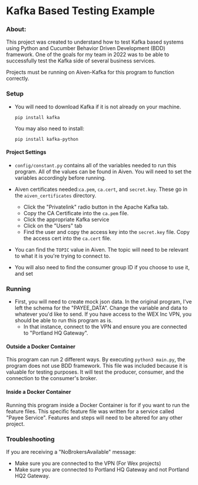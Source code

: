 # Kafka Based Testing Example

### About:
This project was created to understand how to test Kafka based systems using Python and Cucumber 
Behavior Driven Development (BDD) framework. One of the goals for my team in 2022 was to be able to successfully test the Kafka
side of several business services.

Projects must be running on Aiven-Kafka for this program to function correctly.

### Setup
* You will need to download Kafka if it is not already on your machine.
  ```console
  pip install kafka
  ```
  You may also need to install:
  ``` console
  pip install kafka-python
  ```
#### Project Settings
* `config/constant.py` contains all of the variables needed to run this program. All of the values can be found in Aiven. You will need
to set the variables accordingly before running.

* Aiven certificates needed:`ca.pem`, `ca.cert`, and `secret.key`. These go in the `aiven_certificates` directory.
  * Click the "Privatelink" radio button in the Apache Kafka tab.
  * Copy the CA Certificate into the `ca.pem` file.
  * Click the appropriate Kafka service
  * Click on the "Users" tab
  * Find the user and copy the access key into the `secret.key` file. Copy the access cert into the `ca.cert` file.
* You can find the `TOPIC` value in Aiven. The topic will need to be relevant to what it is you're trying to connect to.
* You will also need to find the consumer group ID if you choose to use it, and set

### Running
* First, you will need to create mock json data. In the original program, I've left the schema for the "PAYEE_DATA". Change the 
variable and data to whatever you'd like to send. If you have access to the WEX Inc VPN, you should be able to run this program as is.
  * In that instance, connect to the VPN and ensure you are connected to "Portland HQ Gateway".

#### Outside a Docker Container
This program can run 2 different ways. By executing `python3 main.py`, the program does not use BDD framework. This
file was included because it is valuable for testing purposes. It will test the producer, consumer, and the connection to the consumer's broker.


#### Inside a Docker Container
Running this program inside a Docker Container is for if you want to run the feature files. This specific feature file was 
written for a service called "Payee Service". Features and steps will need to be altered for any other project.


### Troubleshooting
If you are receiving a "NoBrokersAvailable" message:
  * Make sure you are connected to the VPN (For Wex projects)
  * Make sure you are connected to Portland HQ Gateway and not Portland HQ2 Gateway.
